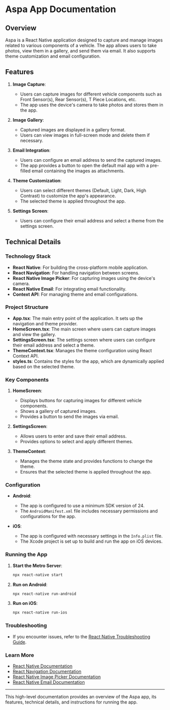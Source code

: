 # Aspa App Documentation

## Overview

Aspa is a React Native application designed to capture and manage images related to various components of a vehicle. The app allows users to take photos, view them in a gallery, and send them via email. It also supports theme customization and email configuration.

## Features

1. **Image Capture**:
   - Users can capture images for different vehicle components such as Front Sensor(s), Rear Sensor(s), T Piece Locations, etc.
   - The app uses the device's camera to take photos and stores them in the app.

2. **Image Gallery**:
   - Captured images are displayed in a gallery format.
   - Users can view images in full-screen mode and delete them if necessary.

3. **Email Integration**:
   - Users can configure an email address to send the captured images.
   - The app provides a button to open the default mail app with a pre-filled email containing the images as attachments.

4. **Theme Customization**:
   - Users can select different themes (Default, Light, Dark, High Contrast) to customize the app's appearance.
   - The selected theme is applied throughout the app.

5. **Settings Screen**:
   - Users can configure their email address and select a theme from the settings screen.

## Technical Details

### Technology Stack

- **React Native**: For building the cross-platform mobile application.
- **React Navigation**: For handling navigation between screens.
- **React Native Image Picker**: For capturing images using the device's camera.
- **React Native Email**: For integrating email functionality.
- **Context API**: For managing theme and email configurations.

### Project Structure

- **App.tsx**: The main entry point of the application. It sets up the navigation and theme provider.
- **HomeScreen.tsx**: The main screen where users can capture images and view the gallery.
- **SettingsScreen.tsx**: The settings screen where users can configure their email address and select a theme.
- **ThemeContext.tsx**: Manages the theme configuration using React Context API.
- **styles.ts**: Contains the styles for the app, which are dynamically applied based on the selected theme.

### Key Components

1. **HomeScreen**:
   - Displays buttons for capturing images for different vehicle components.
   - Shows a gallery of captured images.
   - Provides a button to send the images via email.

2. **SettingsScreen**:
   - Allows users to enter and save their email address.
   - Provides options to select and apply different themes.

3. **ThemeContext**:
   - Manages the theme state and provides functions to change the theme.
   - Ensures that the selected theme is applied throughout the app.

### Configuration

- **Android**:
  - The app is configured to use a minimum SDK version of 24.
  - The `AndroidManifest.xml` file includes necessary permissions and configurations for the app.

- **iOS**:
  - The app is configured with necessary settings in the `Info.plist` file.
  - The Xcode project is set up to build and run the app on iOS devices.

### Running the App

1. **Start the Metro Server**:
   ```bash
   npx react-native start
   ```

2. **Run on Android**:
   ```bash
   npx react-native run-android
   ```

3. **Run on iOS**:
   ```bash
   npx react-native run-ios
   ```

### Troubleshooting

- If you encounter issues, refer to the [React Native Troubleshooting Guide](https://reactnative.dev/docs/troubleshooting).

### Learn More

- [React Native Documentation](https://reactnative.dev/docs/getting-started)
- [React Navigation Documentation](https://reactnavigation.org/docs/getting-started)
- [React Native Image Picker Documentation](https://github.com/react-native-image-picker/react-native-image-picker)
- [React Native Email Documentation](https://github.com/chirag04/react-native-mail)

---

This high-level documentation provides an overview of the Aspa app, its features, technical details, and instructions for running the app.